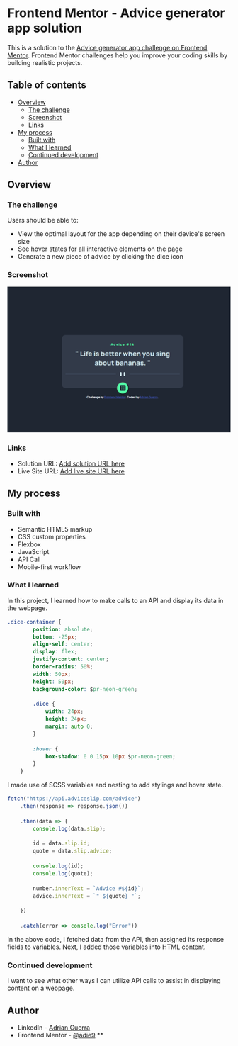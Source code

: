 # Frontend Mentor - Advice generator app solution

This is a solution to the [Advice generator app challenge on Frontend Mentor](https://www.frontendmentor.io/challenges/advice-generator-app-QdUG-13db). Frontend Mentor challenges help you improve your coding skills by building realistic projects.

## Table of contents

- [Overview](#overview)
  - [The challenge](#the-challenge)
  - [Screenshot](#screenshot)
  - [Links](#links)
- [My process](#my-process)
  - [Built with](#built-with)
  - [What I learned](#what-i-learned)
  - [Continued development](#continued-development)
- [Author](#author)

## Overview

### The challenge

Users should be able to:

- View the optimal layout for the app depending on their device's screen size
- See hover states for all interactive elements on the page
- Generate a new piece of advice by clicking the dice icon

### Screenshot

![](./images/advice-generator.png)

### Links

- Solution URL: [Add solution URL here](https://your-solution-url.com)
- Live Site URL: [Add live site URL here](https://your-live-site-url.com)

## My process

### Built with

- Semantic HTML5 markup
- CSS custom properties
- Flexbox
- JavaScript
- API Call
- Mobile-first workflow



### What I learned

In this project, I learned how to make calls to an API and display its data in the webpage.

```css
.dice-container {
        position: absolute;
        bottom: -25px;
        align-self: center;
        display: flex;
        justify-content: center;
        border-radius: 50%;
        width: 50px;
        height: 50px;
        background-color: $pr-neon-green;

        .dice {
            width: 24px;
            height: 24px;
            margin: auto 0;
        }

        :hover {
            box-shadow: 0 0 15px 10px $pr-neon-green;
        }
    }
```

I made use of SCSS variables and nesting to add stylings and hover state.

```js
fetch("https://api.adviceslip.com/advice")
    .then(response => response.json())
    
    .then(data => {
        console.log(data.slip);

        id = data.slip.id;
        quote = data.slip.advice;

        console.log(id);
        console.log(quote);

        number.innerText = `Advice #${id}`;
        advice.innerText = `" ${quote} "`;
        
    })
        
    .catch(error => console.log("Error"))
```

In the above code, I fetched data from the API, then assigned its response fields to variables. Next, I added those variables into HTML content.

### Continued development

I want to see what other ways I can utilize API calls to assist in displaying content on a webpage.


## Author

- LinkedIn - [Adrian Guerra](https://www.linkedin.com/in/adrian-guerra-a210a4196/)
- Frontend Mentor - [@adie9](https://www.frontendmentor.io/profile/adie9)
**
